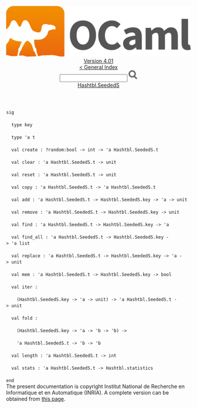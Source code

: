 <!-- ((! set title API !)) ((! set documentation !)) ((! set api !)) ((! set nobreadcrumb !)) -->
<div class="api"><header><nav class="toc brand"><a class="brand" href="https://ocaml.org/"><img src="colour-logo-gray.svg" class="svg" alt="OCaml"></a></nav><nav class="toc"><div class="toc_version"><a href="/docs" id="version-select">Version 4.01</a></div><a href="index.html">&lt; General Index</a><div class="api_search"><input type="text" name="apisearch" id="api_search" oninput="mySearch(false);" onkeypress="this.oninput();" onclick="this.oninput();" onpaste="this.oninput();">
<img src="search_icon.svg" alt="Search" class="svg" onclick="mySearch(false)"></div>
<div id="search_results"></div><div class="toc_title"><a href="Hashtbl.SeededS.html">Hashtbl.SeededS</a></div><ul></ul></nav></header>
<code class="code"><span class="keyword">sig</span><br>
&nbsp;&nbsp;<span class="keyword">type</span>&nbsp;key<br>
&nbsp;&nbsp;<span class="keyword">type</span>&nbsp;<span class="keywordsign">'</span>a&nbsp;t<br>
&nbsp;&nbsp;<span class="keyword">val</span>&nbsp;create&nbsp;:&nbsp;?random:bool&nbsp;<span class="keywordsign">-&gt;</span>&nbsp;int&nbsp;<span class="keywordsign">-&gt;</span>&nbsp;<span class="keywordsign">'</span>a&nbsp;<span class="constructor">Hashtbl</span>.<span class="constructor">SeededS</span>.t<br>
&nbsp;&nbsp;<span class="keyword">val</span>&nbsp;clear&nbsp;:&nbsp;<span class="keywordsign">'</span>a&nbsp;<span class="constructor">Hashtbl</span>.<span class="constructor">SeededS</span>.t&nbsp;<span class="keywordsign">-&gt;</span>&nbsp;unit<br>
&nbsp;&nbsp;<span class="keyword">val</span>&nbsp;reset&nbsp;:&nbsp;<span class="keywordsign">'</span>a&nbsp;<span class="constructor">Hashtbl</span>.<span class="constructor">SeededS</span>.t&nbsp;<span class="keywordsign">-&gt;</span>&nbsp;unit<br>
&nbsp;&nbsp;<span class="keyword">val</span>&nbsp;copy&nbsp;:&nbsp;<span class="keywordsign">'</span>a&nbsp;<span class="constructor">Hashtbl</span>.<span class="constructor">SeededS</span>.t&nbsp;<span class="keywordsign">-&gt;</span>&nbsp;<span class="keywordsign">'</span>a&nbsp;<span class="constructor">Hashtbl</span>.<span class="constructor">SeededS</span>.t<br>
&nbsp;&nbsp;<span class="keyword">val</span>&nbsp;add&nbsp;:&nbsp;<span class="keywordsign">'</span>a&nbsp;<span class="constructor">Hashtbl</span>.<span class="constructor">SeededS</span>.t&nbsp;<span class="keywordsign">-&gt;</span>&nbsp;<span class="constructor">Hashtbl</span>.<span class="constructor">SeededS</span>.key&nbsp;<span class="keywordsign">-&gt;</span>&nbsp;<span class="keywordsign">'</span>a&nbsp;<span class="keywordsign">-&gt;</span>&nbsp;unit<br>
&nbsp;&nbsp;<span class="keyword">val</span>&nbsp;remove&nbsp;:&nbsp;<span class="keywordsign">'</span>a&nbsp;<span class="constructor">Hashtbl</span>.<span class="constructor">SeededS</span>.t&nbsp;<span class="keywordsign">-&gt;</span>&nbsp;<span class="constructor">Hashtbl</span>.<span class="constructor">SeededS</span>.key&nbsp;<span class="keywordsign">-&gt;</span>&nbsp;unit<br>
&nbsp;&nbsp;<span class="keyword">val</span>&nbsp;find&nbsp;:&nbsp;<span class="keywordsign">'</span>a&nbsp;<span class="constructor">Hashtbl</span>.<span class="constructor">SeededS</span>.t&nbsp;<span class="keywordsign">-&gt;</span>&nbsp;<span class="constructor">Hashtbl</span>.<span class="constructor">SeededS</span>.key&nbsp;<span class="keywordsign">-&gt;</span>&nbsp;<span class="keywordsign">'</span>a<br>
&nbsp;&nbsp;<span class="keyword">val</span>&nbsp;find_all&nbsp;:&nbsp;<span class="keywordsign">'</span>a&nbsp;<span class="constructor">Hashtbl</span>.<span class="constructor">SeededS</span>.t&nbsp;<span class="keywordsign">-&gt;</span>&nbsp;<span class="constructor">Hashtbl</span>.<span class="constructor">SeededS</span>.key&nbsp;<span class="keywordsign">-&gt;</span>&nbsp;<span class="keywordsign">'</span>a&nbsp;list<br>
&nbsp;&nbsp;<span class="keyword">val</span>&nbsp;replace&nbsp;:&nbsp;<span class="keywordsign">'</span>a&nbsp;<span class="constructor">Hashtbl</span>.<span class="constructor">SeededS</span>.t&nbsp;<span class="keywordsign">-&gt;</span>&nbsp;<span class="constructor">Hashtbl</span>.<span class="constructor">SeededS</span>.key&nbsp;<span class="keywordsign">-&gt;</span>&nbsp;<span class="keywordsign">'</span>a&nbsp;<span class="keywordsign">-&gt;</span>&nbsp;unit<br>
&nbsp;&nbsp;<span class="keyword">val</span>&nbsp;mem&nbsp;:&nbsp;<span class="keywordsign">'</span>a&nbsp;<span class="constructor">Hashtbl</span>.<span class="constructor">SeededS</span>.t&nbsp;<span class="keywordsign">-&gt;</span>&nbsp;<span class="constructor">Hashtbl</span>.<span class="constructor">SeededS</span>.key&nbsp;<span class="keywordsign">-&gt;</span>&nbsp;bool<br>
&nbsp;&nbsp;<span class="keyword">val</span>&nbsp;iter&nbsp;:<br>
&nbsp;&nbsp;&nbsp;&nbsp;(<span class="constructor">Hashtbl</span>.<span class="constructor">SeededS</span>.key&nbsp;<span class="keywordsign">-&gt;</span>&nbsp;<span class="keywordsign">'</span>a&nbsp;<span class="keywordsign">-&gt;</span>&nbsp;unit)&nbsp;<span class="keywordsign">-&gt;</span>&nbsp;<span class="keywordsign">'</span>a&nbsp;<span class="constructor">Hashtbl</span>.<span class="constructor">SeededS</span>.t&nbsp;<span class="keywordsign">-&gt;</span>&nbsp;unit<br>
&nbsp;&nbsp;<span class="keyword">val</span>&nbsp;fold&nbsp;:<br>
&nbsp;&nbsp;&nbsp;&nbsp;(<span class="constructor">Hashtbl</span>.<span class="constructor">SeededS</span>.key&nbsp;<span class="keywordsign">-&gt;</span>&nbsp;<span class="keywordsign">'</span>a&nbsp;<span class="keywordsign">-&gt;</span>&nbsp;<span class="keywordsign">'</span>b&nbsp;<span class="keywordsign">-&gt;</span>&nbsp;<span class="keywordsign">'</span>b)&nbsp;<span class="keywordsign">-&gt;</span><br>
&nbsp;&nbsp;&nbsp;&nbsp;<span class="keywordsign">'</span>a&nbsp;<span class="constructor">Hashtbl</span>.<span class="constructor">SeededS</span>.t&nbsp;<span class="keywordsign">-&gt;</span>&nbsp;<span class="keywordsign">'</span>b&nbsp;<span class="keywordsign">-&gt;</span>&nbsp;<span class="keywordsign">'</span>b<br>
&nbsp;&nbsp;<span class="keyword">val</span>&nbsp;length&nbsp;:&nbsp;<span class="keywordsign">'</span>a&nbsp;<span class="constructor">Hashtbl</span>.<span class="constructor">SeededS</span>.t&nbsp;<span class="keywordsign">-&gt;</span>&nbsp;int<br>
&nbsp;&nbsp;<span class="keyword">val</span>&nbsp;stats&nbsp;:&nbsp;<span class="keywordsign">'</span>a&nbsp;<span class="constructor">Hashtbl</span>.<span class="constructor">SeededS</span>.t&nbsp;<span class="keywordsign">-&gt;</span>&nbsp;<span class="constructor">Hashtbl</span>.statistics<br>
<span class="keyword">end</span></code><div class="copyright">The present documentation is copyright Institut National de Recherche en Informatique et en Automatique (INRIA). A complete version can be obtained from <a href="http://caml.inria.fr/pub/docs/manual-ocaml/">this page</a>.</div></div>